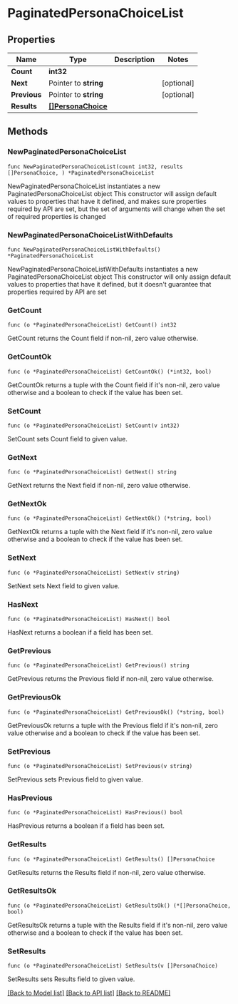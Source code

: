 # PaginatedPersonaChoiceList

## Properties

Name | Type | Description | Notes
------------ | ------------- | ------------- | -------------
**Count** | **int32** |  | 
**Next** | Pointer to **string** |  | [optional] 
**Previous** | Pointer to **string** |  | [optional] 
**Results** | [**[]PersonaChoice**](PersonaChoice.md) |  | 

## Methods

### NewPaginatedPersonaChoiceList

`func NewPaginatedPersonaChoiceList(count int32, results []PersonaChoice, ) *PaginatedPersonaChoiceList`

NewPaginatedPersonaChoiceList instantiates a new PaginatedPersonaChoiceList object
This constructor will assign default values to properties that have it defined,
and makes sure properties required by API are set, but the set of arguments
will change when the set of required properties is changed

### NewPaginatedPersonaChoiceListWithDefaults

`func NewPaginatedPersonaChoiceListWithDefaults() *PaginatedPersonaChoiceList`

NewPaginatedPersonaChoiceListWithDefaults instantiates a new PaginatedPersonaChoiceList object
This constructor will only assign default values to properties that have it defined,
but it doesn't guarantee that properties required by API are set

### GetCount

`func (o *PaginatedPersonaChoiceList) GetCount() int32`

GetCount returns the Count field if non-nil, zero value otherwise.

### GetCountOk

`func (o *PaginatedPersonaChoiceList) GetCountOk() (*int32, bool)`

GetCountOk returns a tuple with the Count field if it's non-nil, zero value otherwise
and a boolean to check if the value has been set.

### SetCount

`func (o *PaginatedPersonaChoiceList) SetCount(v int32)`

SetCount sets Count field to given value.


### GetNext

`func (o *PaginatedPersonaChoiceList) GetNext() string`

GetNext returns the Next field if non-nil, zero value otherwise.

### GetNextOk

`func (o *PaginatedPersonaChoiceList) GetNextOk() (*string, bool)`

GetNextOk returns a tuple with the Next field if it's non-nil, zero value otherwise
and a boolean to check if the value has been set.

### SetNext

`func (o *PaginatedPersonaChoiceList) SetNext(v string)`

SetNext sets Next field to given value.

### HasNext

`func (o *PaginatedPersonaChoiceList) HasNext() bool`

HasNext returns a boolean if a field has been set.

### GetPrevious

`func (o *PaginatedPersonaChoiceList) GetPrevious() string`

GetPrevious returns the Previous field if non-nil, zero value otherwise.

### GetPreviousOk

`func (o *PaginatedPersonaChoiceList) GetPreviousOk() (*string, bool)`

GetPreviousOk returns a tuple with the Previous field if it's non-nil, zero value otherwise
and a boolean to check if the value has been set.

### SetPrevious

`func (o *PaginatedPersonaChoiceList) SetPrevious(v string)`

SetPrevious sets Previous field to given value.

### HasPrevious

`func (o *PaginatedPersonaChoiceList) HasPrevious() bool`

HasPrevious returns a boolean if a field has been set.

### GetResults

`func (o *PaginatedPersonaChoiceList) GetResults() []PersonaChoice`

GetResults returns the Results field if non-nil, zero value otherwise.

### GetResultsOk

`func (o *PaginatedPersonaChoiceList) GetResultsOk() (*[]PersonaChoice, bool)`

GetResultsOk returns a tuple with the Results field if it's non-nil, zero value otherwise
and a boolean to check if the value has been set.

### SetResults

`func (o *PaginatedPersonaChoiceList) SetResults(v []PersonaChoice)`

SetResults sets Results field to given value.



[[Back to Model list]](../README.md#documentation-for-models) [[Back to API list]](../README.md#documentation-for-api-endpoints) [[Back to README]](../README.md)


